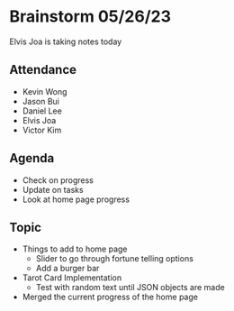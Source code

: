 # Brainstorm 05/26/23

Elvis Joa is taking notes today

## Attendance 
- Kevin Wong
- Jason Bui
- Daniel Lee
- Elvis Joa
- Victor Kim

## Agenda
- Check on progress
- Update on tasks
- Look at home page progress


## Topic
- Things to add to home page
  - Slider to go through fortune telling options
  - Add a burger bar
- Tarot Card Implementation
  - Test with random text until JSON objects are made
- Merged the current progress of the home page
